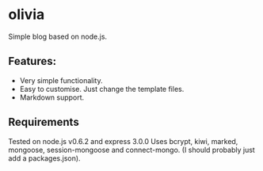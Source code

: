 olivia
=====

Simple blog based on node.js.

## Features:

* Very simple functionality. 
* Easy to customise. Just change the template files.
* Markdown support.

## Requirements

Tested on node.js v0.6.2 and express 3.0.0
Uses bcrypt, kiwi, marked, mongoose, session-mongoose and connect-mongo. (I should probably just add a packages.json).
